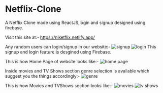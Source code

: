 # Netflix-Clone
A Netflix Clone made using ReactJS,login and signup designed using firebase.

Visit this site at:- https://niketflix.netlify.app/

Any random users can login/signup in our website:-
![signup](https://github.com/NC0312/Netflix-Clone/assets/104648509/43ff233b-9462-4847-a1ec-d75ca5840de4)
![login](https://github.com/NC0312/Netflix-Clone/assets/104648509/770b57f7-529e-4db4-a4aa-5df5fdd3f41a)
This signup and login feature is desgined using Firebase.


This is how Home Page of website looks like:-
![home page](https://github.com/NC0312/Netflix-Clone/assets/104648509/4719b16e-19b3-45d9-999d-04bcf3837afc)


Inside movies and TV Shows section genre selection is available which suggest you the things accordingly:-
![genre](https://github.com/NC0312/Netflix-Clone/assets/104648509/47b3cf19-176c-4c7b-b9e5-3d7755e04124)


This is how Movies and TVShows section looks like:-
![movies](https://github.com/NC0312/Netflix-Clone/assets/104648509/4d13fb08-8d46-4438-a9b4-6bc0d6bc1d2e)
![tv shows](https://github.com/NC0312/Netflix-Clone/assets/104648509/1bb4a3b5-504b-4095-b9f0-bbbc5c2d846e)





